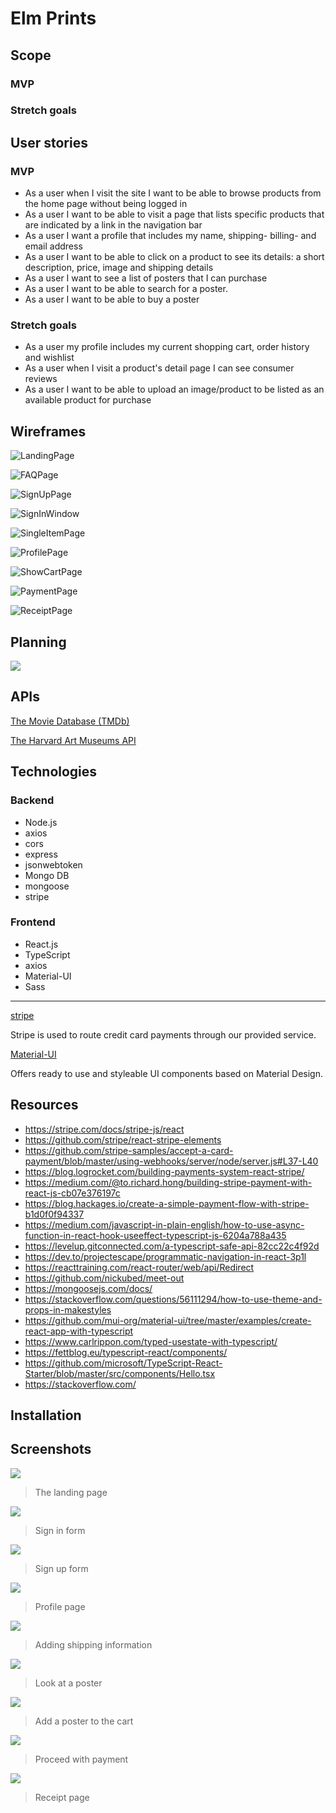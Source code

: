 # Elm Prints

## Scope

### MVP

### Stretch goals

## User stories

### MVP
* As a user when I visit the site I want to be able to browse products from the home page without being logged in
* As a user I want to be able to visit a page that lists specific products that are indicated by a link in the navigation bar
* As a user I want a profile that includes my name, shipping- billing- and email address
* As a user I want to be able to click on a product to see its details: a short description, price, image and shipping details
* As a user I want to see a list of posters that I can purchase
* As a user I want to be able to search for a poster.
* As a user I want to be able to buy a poster

### Stretch goals
* As a user my profile includes my current shopping cart, order history and wishlist
* As a user when I visit a product's detail page I can see consumer reviews
* As a user I want to be able to upload an image/product to be listed as an available product for purchase

## Wireframes
![LandingPage](https://i.imgur.com/GROXGBD.jpg)

![FAQPage](https://i.imgur.com/GQrxWew.jpg)

![SignUpPage](https://i.imgur.com/tdwithC.jpg)

![SignInWindow](https://i.imgur.com/gepwtav.jpg)

![SingleItemPage](https://i.imgur.com/qIp4iwU.jpg)

![ProfilePage](https://i.imgur.com/yIPDds4.jpg)

![ShowCartPage](https://i.imgur.com/lIAEktS.jpg)

![PaymentPage](https://i.imgur.com/inEyBgV.jpg)

![ReceiptPage](https://i.imgur.com/FdcSF0f.jpg)

## Planning
![](https://i.imgur.com/JsXqLT6.png)

## APIs 

[The Movie Database (TMDb)](https://www.themoviedb.org/)

[The Harvard Art Museums API](https://www.harvardartmuseums.org/collections/api)

## Technologies

### Backend

* Node.js
* axios
* cors
* express
* jsonwebtoken
* Mongo DB
* mongoose
* stripe

### Frontend

* React.js
* TypeScript
* axios
* Material-UI
* Sass

---

[stripe](https://stripe.com/)

Stripe is used to route credit card payments through our provided service.

[Material-UI](https://material-ui.com/)

Offers ready to use and styleable UI components based on Material Design.

## Resources

* https://stripe.com/docs/stripe-js/react
* https://github.com/stripe/react-stripe-elements
* https://github.com/stripe-samples/accept-a-card-payment/blob/master/using-webhooks/server/node/server.js#L37-L40
* https://blog.logrocket.com/building-payments-system-react-stripe/
* https://medium.com/@to.richard.hong/building-stripe-payment-with-react-js-cb07e376197c
* https://blog.hackages.io/create-a-simple-payment-flow-with-stripe-b1d0f0f94337
* https://medium.com/javascript-in-plain-english/how-to-use-async-function-in-react-hook-useeffect-typescript-js-6204a788a435
* https://levelup.gitconnected.com/a-typescript-safe-api-82cc22c4f92d
* https://dev.to/projectescape/programmatic-navigation-in-react-3p1l
* https://reacttraining.com/react-router/web/api/Redirect
* https://github.com/nickubed/meet-out
* https://mongoosejs.com/docs/
* https://stackoverflow.com/questions/56111294/how-to-use-theme-and-props-in-makestyles
* https://github.com/mui-org/material-ui/tree/master/examples/create-react-app-with-typescript
* https://www.carlrippon.com/typed-usestate-with-typescript/
* https://fettblog.eu/typescript-react/components/
* https://github.com/microsoft/TypeScript-React-Starter/blob/master/src/components/Hello.tsx
* https://stackoverflow.com/


## Installation

## Screenshots

![](https://i.imgur.com/9anQqWT.jpg)
> The landing page

![](https://i.imgur.com/Rk5mdMk.png)
> Sign in form

![](https://i.imgur.com/X3v0EoX.png)
> Sign up form

![](https://i.imgur.com/m4wxTNt.png)
> Profile page

![](https://i.imgur.com/Y6FQAaO.png)
> Adding shipping information

![](https://i.imgur.com/PKqxjJP.jpg)
> Look at a poster

![](https://i.imgur.com/UCNQfaI.jpg)
> Add a poster to the cart

![](https://i.imgur.com/WRbdfOZ.png)
> Proceed with payment

![](https://i.imgur.com/zJ2pLQL.png)
> Receipt page
